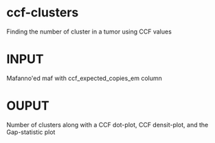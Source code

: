 # ccf-clusters
Finding the number of cluster in a tumor using CCF values

# INPUT
Mafanno'ed maf with ccf_expected_copies_em column

# OUPUT
Number of clusters along with a CCF dot-plot, CCF densit-plot, and the Gap-statistic plot
